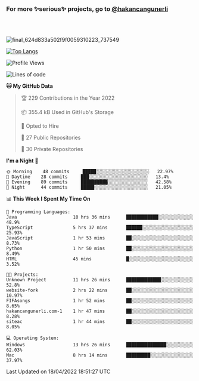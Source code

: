 ### For more ✨serious✨ projects, go to [@hakancangunerli](https://github.com/hakancangunerli)

<br>
<br>


![final_624d833a502f9f0059310223_737549](https://user-images.githubusercontent.com/33205097/161971799-9ce51eed-574a-4cab-ae73-ff67b8fa940f.gif)


[![Top Langs](https://github-readme-stats.vercel.app/api/top-langs/?username=63616e&layout=compact&hide=tex,html,shell,assembly,javascript,C&langs_count=6&exclude_repo=2015-csharp)](https://github.com/anuraghazra/github-readme-stats)


<!--START_SECTION:waka-->
![Profile Views](http://img.shields.io/badge/Profile%20Views-29-blue)

![Lines of code](https://img.shields.io/badge/From%20Hello%20World%20I%27ve%20Written-13%20Thousand%20lines%20of%20code-blue)

**🐱 My GitHub Data** 

> 🏆 229 Contributions in the Year 2022
 > 
> 📦 355.4 kB Used in GitHub's Storage 
 > 
> 💼 Opted to Hire
 > 
> 📜 27 Public Repositories 
 > 
> 🔑 30 Private Repositories  
 > 
**I'm a Night 🦉** 

```text
🌞 Morning    48 commits     █████░░░░░░░░░░░░░░░░░░░░   22.97% 
🌆 Daytime    28 commits     ███░░░░░░░░░░░░░░░░░░░░░░   13.4% 
🌃 Evening    89 commits     ██████████░░░░░░░░░░░░░░░   42.58% 
🌙 Night      44 commits     █████░░░░░░░░░░░░░░░░░░░░   21.05%

```


📊 **This Week I Spent My Time On** 

```text
💬 Programming Languages: 
Java                     10 hrs 36 mins      ████████████░░░░░░░░░░░░░   48.9% 
TypeScript               5 hrs 37 mins       ██████░░░░░░░░░░░░░░░░░░░   25.93% 
JavaScript               1 hr 53 mins        ██░░░░░░░░░░░░░░░░░░░░░░░   8.73% 
Python                   1 hr 50 mins        ██░░░░░░░░░░░░░░░░░░░░░░░   8.49% 
HTML                     45 mins             █░░░░░░░░░░░░░░░░░░░░░░░░   3.52%

🐱‍💻 Projects: 
Unknown Project          11 hrs 26 mins      █████████████░░░░░░░░░░░░   52.8% 
website-fork             2 hrs 22 mins       ██░░░░░░░░░░░░░░░░░░░░░░░   10.97% 
FIFAsongs                1 hr 52 mins        ██░░░░░░░░░░░░░░░░░░░░░░░   8.65% 
hakancangunerli.com-1    1 hr 47 mins        ██░░░░░░░░░░░░░░░░░░░░░░░   8.28% 
siteac                   1 hr 44 mins        ██░░░░░░░░░░░░░░░░░░░░░░░   8.05%

💻 Operating System: 
Windows                  13 hrs 26 mins      ███████████████░░░░░░░░░░   62.03% 
Mac                      8 hrs 14 mins       █████████░░░░░░░░░░░░░░░░   37.97%

```


 Last Updated on 18/04/2022 18:51:27 UTC
<!--END_SECTION:waka-->



